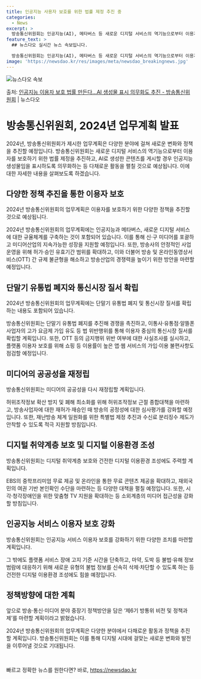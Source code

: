 ```yaml
---
title: 인공지능 사용자 보호를 위한 법률 제정 추진 중
categories:
  - News
excerpt: >
  방송통신위원회는 인공지능(AI), 메타버스 등 새로운 디지털 서비스의 역기능으로부터 이용자를 보호하기 위해 …
feature_text: >
  ## 뉴스다오 실시간 뉴스 속보입니다.

  방송통신위원회는 인공지능(AI), 메타버스 등 새로운 디지털 서비스의 역기능으로부터 이용자를 보호하기 위해 …
image: 'https://newsdao.kr/res/images/meta/newsdao_breakingnews.jpg'
---
```


![뉴스다오 속보](https://newsdao.kr/res/images/meta/newsdao_breakingnews.jpg)

<p>출처: <a href="https://newsdao.kr/3403" rel="dofollow">인공지능 이용자 보호 법률 만든다…AI 생성물 표시 의무화도 추진 - 방송통신위원회</a> | 뉴스다오</p>

<h1>방송통신위원회, 2024년 업무계획 발표</h1>

2024년, 방송통신위원회가 제시한 업무계획은 다양한 분야에 걸쳐 새로운 변화와 정책을 추진할 예정입니다. 방송통신위원회는 새로운 디지털 서비스의 역기능으로부터 이용자를 보호하기 위한 법률 제정을 추진하고, AI로 생성한 콘텐츠를 게시할 경우 인공지능 생성물임을 표시하도록 의무화하는 등 다채로운 활동을 펼칠 것으로 예상됩니다. 이에 대한 자세한 내용을 살펴보도록 하겠습니다.

<h2>다양한 정책 추진을 통한 이용자 보호</h2>
<p data-ke-size="size16">2024년 방송통신위원회의 업무계획은 이용자를 보호하기 위한 다양한 정책을 추진할 것으로 예상됩니다.</p>

2024년 방송통신위원회의 업무계획에는 인공지능과 메타버스, 새로운 디지털 서비스에 대한 규율체계를 구축하는 것이 포함되어 있습니다. 이를 통해 신·구 미디어를 포괄하고 미디어산업의 지속가능한 성장을 지원할 예정입니다. 또한, 방송사의 안정적인 사업 운영을 위해 허가·승인 유효기간 범위를 확대하고, 이와 더불어 방송 및 온라인동영상서비스(OTT) 간 규제 불균형을 해소하고 방송산업의 경쟁력을 높이기 위한 방안을 마련할 예정입니다.

<h2>단말기 유통법 폐지와 통신시장 질서 확립</h2>
<p data-ke-size="size16">2024년 방송통신위원회의 업무계획에는 단말기 유통법 폐지 및 통신시장 질서를 확립하는 내용도 포함되어 있습니다.</p>

방송통신위원회는 단말기 유통법 폐지를 추진해 경쟁을 촉진하고, 이통사·유통점·알뜰폰사업자의 고가 요금제 가입 유도 등 법 위반행위를 통해 이용자 중심의 통신시장 질서를 확립할 계획입니다. 또한, OTT 등의 금지행위 위반 여부에 대한 사실조사를 실시하고, 플랫폼 이용자 보호를 위해 쇼핑 등 이용률이 높은 앱·웹 서비스의 가입·이용 불편사항도 점검할 예정입니다.

<h2>미디어의 공공성을 재정립</h2>
<p data-ke-size="size16">방송통신위원회는 미디어의 공공성을 다시 재정립할 계획입니다.</p>

허위조작정보 확산 방지 및 폐해 최소화를 위해 허위조작정보 근절 종합대책을 마련하고, 방송사업자에 대한 재허가·재승인 때 방송의 공정성에 대한 심사평가를 강화할 예정입니다. 또한, 재난방송 체계 일원화를 위한 특별법 제정 추진과 수신료 분리징수 제도가 안착할 수 있도록 적극 지원할 방침입니다.

<h2>디지털 취약계층 보호 및 디지털 이용환경 조성</h2>
<p data-ke-size="size16">방송통신위원회는 디지털 취약계층 보호와 건전한 디지털 이용환경 조성에도 주력할 계획입니다.</P>

EBS의 중학프리미엄 무료 제공 및 온라인을 통한 무료 콘텐츠 제공을 확대하고, 재외국민의 여권 기반 본인확인 수단을 마련하는 등 다양한 대책을 펼칠 예정입니다. 또한, 시각·청각장애인을 위한 맞춤형 TV 지원을 확대하는 등 소외계층의 미디어 접근성을 강화할 방침입니다.

<h2>인공지능 서비스 이용자 보호 강화</h2>
<p data-ke-size="size16">방송통신위원회는 인공지능 서비스 이용자 보호를 강화하기 위한 다양한 조치를 마련할 계획입니다.</p>

그 밖에도 플랫폼 서비스 장애 고지 기준 시간을 단축하고, 마약, 도박 등 불법·유해 정보 범람에 대응하기 위해 새로운 유형의 불법 정보를 신속히 삭제·차단할 수 있도록 하는 등 건전한 디지털 이용환경 조성에도 힘쓸 예정입니다.

<h2>정책방향에 대한 계획</h2>
<p data-ke-size="size16">앞으로 방송·통신·미디어 분야 중장기 정책방안을 담은 ‘제6기 방통위 비전 및 정책과제’를 마련할 계획이라고 밝혔습니다.</p>

2024년 방송통신위원회의 업무계획은 다양한 분야에서 다채로운 활동과 정책을 추진할 계획입니다. 방송통신위원회는 이를 통해 디지털 시대에 걸맞는 새로운 변화와 발전을 이루어낼 것으로 기대됩니다.

<p data-ke-size="size16">&nbsp;</p> 

빠르고 정확한 뉴스를 원한다면? 바로, <a href="https://newsdao.kr" rel="dofollow">https://newsdao.kr</a>


